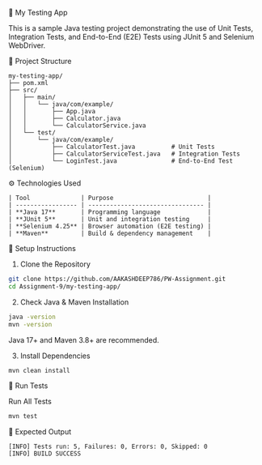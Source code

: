 🧪 My Testing App

This is a sample Java testing project demonstrating the use of Unit Tests, Integration Tests, and End-to-End (E2E) Tests using JUnit 5 and Selenium WebDriver.

📂 Project Structure
```
my-testing-app/
├── pom.xml
├── src/
│   ├── main/
│   │   └── java/com/example/
│   │       ├── App.java
│   │       ├── Calculator.java
│   │       └── CalculatorService.java
│   └── test/
│       └── java/com/example/
│           ├── CalculatorTest.java          # Unit Tests
│           ├── CalculatorServiceTest.java   # Integration Tests
│           └── LoginTest.java               # End-to-End Test (Selenium)
```

⚙️ Technologies Used
```
| Tool              | Purpose                          |
| ----------------- | -------------------------------- |
| **Java 17**       | Programming language             |
| **JUnit 5**       | Unit and integration testing     |
| **Selenium 4.25** | Browser automation (E2E testing) |
| **Maven**         | Build & dependency management    |
```
🚀 Setup Instructions

1. Clone the Repository
```bash
git clone https://github.com/AAKASHDEEP786/PW-Assignment.git
cd Assignment-9/my-testing-app/
```
2. Check Java & Maven Installation
```bash
java -version
mvn -version
```
Java 17+ and Maven 3.8+ are recommended.

3. Install Dependencies
```bash
mvn clean install
```
🧩 Run Tests

Run All Tests
```bash
mvn test
```

🏁 Expected Output
```
[INFO] Tests run: 5, Failures: 0, Errors: 0, Skipped: 0
[INFO] BUILD SUCCESS
```



